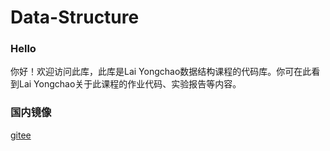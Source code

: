 # Data-Structure

### Hello
你好！欢迎访问此库，此库是Lai Yongchao数据结构课程的代码库。你可在此看到Lai Yongchao关于此课程的作业代码、实验报告等内容。

### 国内镜像
[gitee](https://gitee.com/LYC-wilson/Data_Structure)
